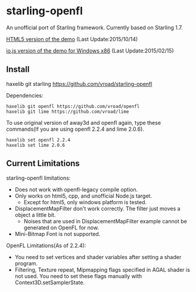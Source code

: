 starling-openfl
===============
An unofficial port of Starling framework. Currently based on Starling 1.7.

[HTML5 version of the demo](http://vroad.github.io/starling-samples) (Last Update:2015/10/14)

[io.js version of the demo for Windows x86](https://www.dropbox.com/s/2rt488tjxqzdqvi/Starling_demo_iojs_20150215.zip?dl=0) (Last Update:2015/02/15)

Install
-------
   haxelib git starling https://github.com/vroad/starling-openfl

Dependencies:

    haxelib git openfl https://github.com/vroad/openfl
    haxelib git lime https://github.com/vroad/lime

To use original version of away3d and openfl again, type these commands(If you are using openfl 2.2.4 and lime 2.0.6).

    haxelib set openfl 2.2.4
    haxelib set lime 2.0.6

Current Limitations
-------------------

starling-openfl limitations:

* Does not work with openfl-legacy compile option.
* Only works on html5, cpp, and unofficial Node.js target.
  * Except for html5, only windows platform is tested. 
* DisplacementMapFilter don't work correctly. The filter just moves a object a little bit.
  * Noises that are used in DisplacementMapFilter example cannot be generated on OpenFL for now.
* Mini-Bitmap Font is not supported.

OpenFL Limitations(As of 2.2.4):

* You need to set vertices and shader variables after setting a shader program.
* Filtering, Texture repeat, Mipmapping flags specified in AGAL shader is not used. You need to set these flags manually with Context3D.setSamplerState.

